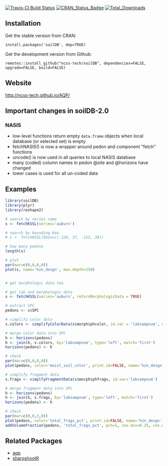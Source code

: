 [![Travis-CI Build Status](https://travis-ci.org/ncss-tech/soilDB.svg?branch=master)](https://travis-ci.org/ncss-tech/soilDB)
[![CRAN_Status_Badge](http://www.r-pkg.org/badges/version/soilDB)](https://cran.r-project.org/package=soilDB)
[![Total_Downloads](http://cranlogs.r-pkg.org/badges/grand-total/soilDB)](https://cran.r-project.org/package=soilDB)

## Installation

Get the stable version from CRAN:

`install.packages('soilDB', dep=TRUE)`

Get the development version from Github:

`remotes::install_github("ncss-tech/soilDB", dependencies=FALSE, upgrade=FALSE, build=FALSE)`

## Website
http://ncss-tech.github.io/AQP/


## Important changes in soilDB-2.0

### NASIS

 * low-level functions return empty `data.frame` objects when local database (or selected set) is empty
 * fetchNASIS() is now a wrapper around pedon and component "fetch" functions
 * uncode() is now used in all queries to local NASIS database
 * many (coded) column names in pedon @site and @horizons have changed
 * lower cases is used for all un-coded data
 
 

## Examples
```r
library(soilDB)
library(plyr)
library(reshape2)

# search by series name
s <- fetchKSSL(series='auburn')

# search by bounding-box
# s <- fetchKSSL(bbox=c(-120, 37, -122, 38))

# how many pedons
length(s)

# plot 
par(mar=c(0,0,0,0))
plot(s, name='hzn_desgn', max.depth=150)


# get morphologic data too

# get lab and morphologic data
s <- fetchKSSL(series='auburn', returnMorphologicData = TRUE)

# extract SPC
pedons <- s$SPC

# simplify color data
s.colors <- simplifyColorData(s$morph$phcolor, id.var = 'labsampnum', wt='colorpct')

# merge color data into SPC
h <- horizons(pedons)
h <- join(h, s.colors, by='labsampnum', type='left', match='first')
horizons(pedons) <- h

# check
par(mar=c(0,0,0,0))
plot(pedons, color='moist_soil_color', print.id=FALSE, name='hzn_desgn')

# simplify fragment data
s.frags <- simplfyFragmentData(s$morph$phfrags, id.var='labsampnum')

# merge fragment data into SPC
h <- horizons(pedons)
h <- join(h, s.frags, by='labsampnum', type='left', match='first')
horizons(pedons) <- h

# check
par(mar=c(0,0,3,0))
plot(pedons, color='total_frags_pct', print.id=FALSE, name='hzn_desgn')
addVolumeFraction(pedons, 'total_frags_pct', pch=1, cex.min=0.25, cex.max = 0.5)
```


## Related Packages
 * [aqp](https://github.com/ncss-tech/aqp)
 * [sharpshootR](https://github.com/ncss-tech/sharpshootR)
 
